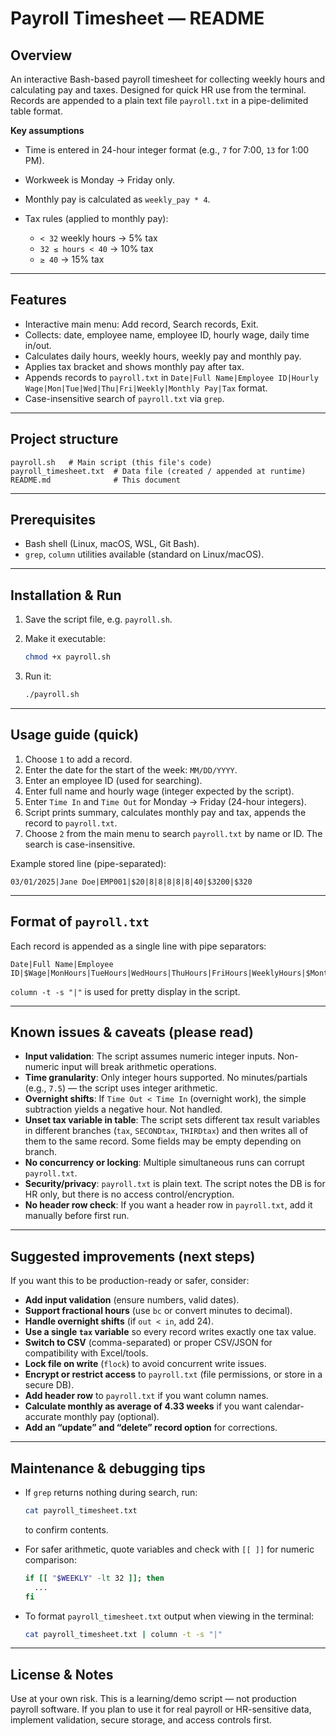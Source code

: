 # Payroll Timesheet — README

## Overview

An interactive Bash-based payroll timesheet for collecting weekly hours and calculating pay and taxes.
Designed for quick HR use from the terminal. Records are appended to a plain text file `payroll.txt` in a pipe-delimited table format.

**Key assumptions**

* Time is entered in 24-hour integer format (e.g., `7` for 7:00, `13` for 1:00 PM).
* Workweek is Monday → Friday only.
* Monthly pay is calculated as `weekly_pay * 4`.
* Tax rules (applied to monthly pay):

  * `< 32` weekly hours → 5% tax
  * `32 ≤ hours < 40` → 10% tax
  * `≥ 40` → 15% tax

---

## Features

* Interactive main menu: Add record, Search records, Exit.
* Collects: date, employee name, employee ID, hourly wage, daily time in/out.
* Calculates daily hours, weekly hours, weekly pay and monthly pay.
* Applies tax bracket and shows monthly pay after tax.
* Appends records to `payroll.txt` in `Date|Full Name|Employee ID|Hourly Wage|Mon|Tue|Wed|Thu|Fri|Weekly|Monthly Pay|Tax` format.
* Case-insensitive search of `payroll.txt` via `grep`.

---

## Project structure

```
payroll.sh   # Main script (this file's code)
payroll_timesheet.txt  # Data file (created / appended at runtime)
README.md              # This document
```

---

## Prerequisites

* Bash shell (Linux, macOS, WSL, Git Bash).
* `grep`, `column` utilities available (standard on Linux/macOS).

---

## Installation & Run

1. Save the script file, e.g. `payroll.sh`.
2. Make it executable:

   ```bash
   chmod +x payroll.sh
   ```
3. Run it:

   ```bash
   ./payroll.sh
   ```

---

## Usage guide (quick)

1. Choose `1` to add a record.
2. Enter the date for the start of the week: `MM/DD/YYYY`.
3. Enter an employee ID (used for searching).
4. Enter full name and hourly wage (integer expected by the script).
5. Enter `Time In` and `Time Out` for Monday → Friday (24-hour integers).
6. Script prints summary, calculates monthly pay and tax, appends the record to `payroll.txt`.
7. Choose `2` from the main menu to search `payroll.txt` by name or ID. The search is case-insensitive.

Example stored line (pipe-separated):

```
03/01/2025|Jane Doe|EMP001|$20|8|8|8|8|8|40|$3200|$320
```

---

## Format of `payroll.txt`

Each record is appended as a single line with pipe separators:

```
Date|Full Name|Employee ID|$Wage|MonHours|TueHours|WedHours|ThuHours|FriHours|WeeklyHours|$MonthlyPay|$TaxAmounts...
```

`column -t -s "|"` is used for pretty display in the script.

---

## Known issues & caveats (please read)

* **Input validation**: The script assumes numeric integer inputs. Non-numeric input will break arithmetic operations.
* **Time granularity**: Only integer hours supported. No minutes/partials (e.g., `7.5`) — the script uses integer arithmetic.
* **Overnight shifts**: If `Time Out < Time In` (overnight work), the simple subtraction yields a negative hour. Not handled.
* **Unset tax variable in table**: The script sets different tax result variables in different branches (`tax`, `SECONDtax`, `THIRDtax`) and then writes all of them to the same record. Some fields may be empty depending on branch.
* **No concurrency or locking**: Multiple simultaneous runs can corrupt `payroll.txt`.
* **Security/privacy**: `payroll.txt` is plain text. The script notes the DB is for HR only, but there is no access control/encryption.
* **No header row check**: If you want a header row in `payroll.txt`, add it manually before first run.

---

## Suggested improvements (next steps)

If you want this to be production-ready or safer, consider:

* **Add input validation** (ensure numbers, valid dates).
* **Support fractional hours** (use `bc` or convert minutes to decimal).
* **Handle overnight shifts** (if `out < in`, add 24).
* **Use a single `tax` variable** so every record writes exactly one tax value.
* **Switch to CSV** (comma-separated) or proper CSV/JSON for compatibility with Excel/tools.
* **Lock file on write** (`flock`) to avoid concurrent write issues.
* **Encrypt or restrict access** to `payroll.txt` (file permissions, or store in a secure DB).
* **Add header row** to `payroll.txt` if you want column names.
* **Calculate monthly as average of 4.33 weeks** if you want calendar-accurate monthly pay (optional).
* **Add an “update” and “delete” record option** for corrections.

---

## Maintenance & debugging tips

* If `grep` returns nothing during search, run:

  ```bash
  cat payroll_timesheet.txt
  ```

  to confirm contents.
* For safer arithmetic, quote variables and check with `[[ ]]` for numeric comparison:

  ```bash
  if [[ "$WEEKLY" -lt 32 ]]; then
    ...
  fi
  ```
* To format `payroll_timesheet.txt` output when viewing in the terminal:

  ```bash
  cat payroll_timesheet.txt | column -t -s "|"
  ```

---

## License & Notes

Use at your own risk. This is a learning/demo script — not production payroll software. If you plan to use it for real payroll or HR-sensitive data, implement validation, secure storage, and access controls first.

